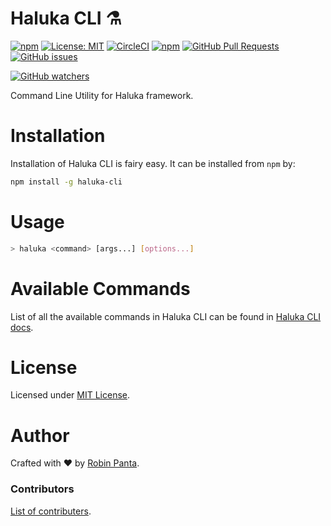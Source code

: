 
# Haluka CLI ⚗️

[![npm][npm-version]][npm-link]
[![License: MIT][license-image]][license-link]
[![CircleCI][ci-image]][ci-link]
[![npm][downloads]][npm-link]
[![GitHub Pull Requests](https://img.shields.io/github/issues-pr/halukajs/haluka-cli.svg)](https://github.com/halukajs/haluka-cli/pulls)
[![GitHub issues](https://img.shields.io/github/issues/halukajs/haluka-cli.svg)](https://github.com/halukajs/haluka-cli/issues)

[![GitHub watchers](https://img.shields.io/github/watchers/halukajs/haluka-cli.svg?style=social&label=Watch)](https://github.com/halukajs/haluka-cli/watchers)

Command Line Utility for Haluka framework.

# Installation
Installation of Haluka CLI is fairy easy. It can be installed from `npm` by:
```bash
npm install -g haluka-cli
```

# Usage
```bash
> haluka <command> [args...] [options...]
```

# Available Commands
List of all the available commands in Haluka CLI can be found in [Haluka CLI docs](https://haluka.dev/cli).

# License

Licensed under [MIT License](license-link).

# Author

Crafted with ❤️ by [Robin Panta](https://github.com/hacktivistic).

### Contributors
[List of contributers](https://github.com/halukajs/haluka-cli/graphs/contributors).

[npm-version]: https://img.shields.io/npm/v/haluka-cli.svg
[npm-link]: https://www.npmjs.com/package/haluka-cli
[downloads]: https://img.shields.io/npm/dt/haluka-cli.svg
[license-image]: https://img.shields.io/badge/License-MIT-blue.svg?style=badge
[license-link]: https://opensource.org/licenses/MIT
[ci-image]: https://circleci.com/gh/halukajs/haluka-cli.svg?style=svg&circle-token=f5588284cdc6a5b5f99440d43c5fd2f5165d0659
[ci-link]: https://circleci.com/gh/halukajs/haluka-cli

